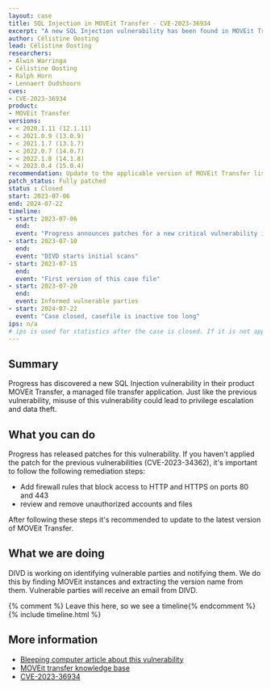 ```yaml
---
layout: case
title: SQL Injection in MOVEit Transfer - CVE-2023-36934
excerpt: "A new SQL Injection vulnerability has been found in MOVEit Transfer."
author: Célistine Oosting
lead: Célistine Oosting
researchers:
- Alwin Warringa
- Célistine Oosting
- Ralph Horn
- Lennaert Oudshoorn
cves:
- CVE-2023-36934
product: 
- MOVEit Transfer
versions: 
- < 2020.1.11 (12.1.11)
- < 2021.0.9 (13.0.9)
- < 2021.1.7 (13.1.7)
- < 2022.0.7 (14.0.7)
- < 2022.1.8 (14.1.8)
- < 2023.0.4 (15.0.4)
recommendation: Update to the applicable version of MOVEit Transfer listed in the versions section.
patch_status: Fully patched
status : Closed
start: 2023-07-06
end: 2024-07-22
timeline:
- start: 2023-07-06
  end: 
  event: "Progress announces patches for a new critical vulnerability in MOVEit Transfer"
- start: 2023-07-10
  end:
  event: "DIVD starts initial scans"
- start: 2023-07-15
  end:
  event: "First version of this case file"
- start: 2023-07-20
  end:
  event: Informed vulnerable parties
- start: 2024-07-22
  event: "Case closed, casefile is inactive too long"
ips: n/a
# ips is used for statistics after the case is closed. If it is not applicable, you can set IPs to n/a (e.g. stolen credentials)
---
```

## Summary
Progress has discovered a new SQL Injection vulnerability in their product MOVEit Transfer, a managed file transfer application. Just like the previous vulnerability, misuse of this vulnerability could lead to privilege escalation and data theft.


## What you can do

Progress has released patches for this vulnerability. If you haven't applied the patch for the previous vulnerabilities (CVE-2023-34362), it's important to follow the following remediation steps: 
*  Add firewall rules that block access to HTTP and HTTPS on ports 80 and 443
* review and remove unauthorized accounts and files

After following these steps it's recommended to update to the latest version of MOVEit Transfer. 

## What we are doing

DIVD is working on identifying vulnerable parties and notifying them. We do this by finding MOVEit instances and extracting the version name from them. Vulnerable parties will receive an email from DIVD.

{% comment %}  Leave this here, so we see a timeline{% endcomment %}
{% include timeline.html %}


## More information
* [Bleeping computer article about this vulnerability](https://www.bleepingcomputer.com/news/security/moveit-transfer-customers-warned-to-patch-new-critical-flaw/)
* [MOVEit transfer knowledge base](https://community.progress.com/s/article/MOVEit-Transfer-Service-Pack-July-2023)
* [CVE-2023-36934](https://cve.mitre.org/cgi-bin/cvename.cgi?name=CVE-2023-36934)

